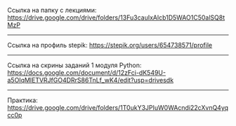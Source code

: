 Ссылка на папку с лекциями:
https://drive.google.com/drive/folders/13Fu3cauIxAlcb1D5WAO1C50alSQ8tMzP
____
Ссылка на профиль stepik:
https://stepik.org/users/654738571/profile
____
Ссылка на скрины заданий 1 модуля Python:
https://docs.google.com/document/d/12zFci-dK549U-a5OIqMlETVRJfGO4DRrS86TnLf_wK4/edit?usp=drivesdk
____
Практика:
https://drive.google.com/drive/folders/1T0ukY3JPIuW0WAcndi22cXvnQ4yqcc0p
